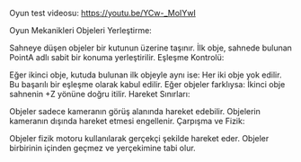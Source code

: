 Oyun test videosu: https://youtu.be/YCw-_MoIYwI

Oyun Mekanikleri
Objeleri Yerleştirme:

Sahneye düşen objeler bir kutunun üzerine taşınır.
İlk obje, sahnede bulunan PointA adlı sabit bir konuma yerleştirilir.
Eşleşme Kontrolü:

Eğer ikinci obje, kutuda bulunan ilk objeyle aynı ise:
Her iki obje yok edilir.
Bu başarılı bir eşleşme olarak kabul edilir.
Eğer objeler farklıysa:
İkinci obje sahnenin +Z yönüne doğru itilir.
Hareket Sınırları:

Objeler sadece kameranın görüş alanında hareket edebilir.
Objelerin kameranın dışında hareket etmesi engellenir.
Çarpışma ve Fizik:

Objeler fizik motoru kullanılarak gerçekçi şekilde hareket eder.
Objeler birbirinin içinden geçmez ve yerçekimine tabi olur.
